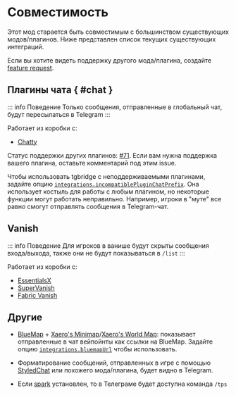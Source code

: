 # Совместимость

Этот мод старается быть совместимым с большинством существующих
модов/плагинов.
Ниже представлен список текущих существующих интеграций.

Если вы хотите видеть поддержку другого мода/плагина,
создайте [feature request](https://github.com/vanutp/tgbridge/issues/new?template=feature_request.yml).

## Плагины чата { #chat }

::: info Поведение
Только сообщения, отправленные в глобальный чат, будут пересылаться в Telegram
:::

Работает из коробки с:

- [Chatty](https://www.spigotmc.org/resources/chatty-lightweight-universal-bukkit-chat-system-solution-1-7-10-1-20.59411/)

Статус поддержки других плагинов: [#71](https://github.com/vanutp/tgbridge/issues/71).
Если вам нужна поддержка вашего плагина, оставьте комментарий под этим issue.

Чтобы использовать tgbridge с неподдерживаемыми плагинами, задайте опцию
[`integrations.incompatiblePluginChatPrefix`](/ru/reference#incompatiblepluginchatprefix).
Она использует костыль для работы с любым плагином, но некоторые функции могут работать неправильно.
Например, игроки в "муте" все равно смогут отправлять сообщения в Telegram-чат.

## Vanish

::: info Поведение
Для игроков в ванише будут скрыты сообщения входа/выхода,
также они не будут показываться в `/list`
:::

Работает из коробки с:

- [EssentialsX](https://modrinth.com/plugin/essentialsx)
- [SuperVanish](https://www.spigotmc.org/resources/supervanish-be-invisible.1331/)
- [Fabric Vanish](https://modrinth.com/mod/vanish)

## Другие

- [BlueMap](https://modrinth.com/plugin/bluemap) +
  [Xaero's Minimap](https://modrinth.com/mod/xaeros-minimap)/[Xaero's World Map](https://modrinth.com/mod/xaeros-world-map):
  показывает отправленные в чат вейпойнты как ссылки на BlueMap.
  Задайте опцию [`integrations.bluemapUrl`](/ru/reference#bluemapurl) чтобы использовать.

- Форматирование сообщений, отправленных в игре с помощью [StyledChat](https://modrinth.com/mod/styled-chat)
  или похожего мода/плагина, будет видно в Telegram.

- Если [spark](https://modrinth.com/mod/spark) установлен, то в Телеграме будет доступна команда `/tps`
